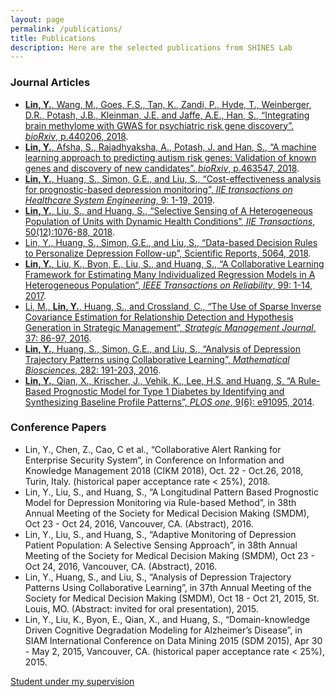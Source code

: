 ```yaml
---
layout: page
permalink: /publications/
title: Publications
description: Here are the selected publications from SHINES Lab
---
```


### Journal Articles
* <a href="https://www.biorxiv.org/content/10.1101/440206v2.abstract">**Lin, Y.**, Wang, M., Goes, F.S., Tan, K., Zandi, P., Hyde, T., Weinberger, D.R., Potash, J.B., Kleinman, J.E. and Jaffe, A.E., Han, S., “Integrating brain methylome with GWAS for psychiatric risk gene discovery”. *bioRxiv*, p.440206, 2018</a>.
* <a href="https://www.biorxiv.org/content/10.1101/463547v1.abstract">**Lin, Y.**, <ins>Afsha, S.</ins>, Rajadhyaksha, A., Potash, J. and Han, S., “A machine learning approach to predicting autism risk genes: Validation of known genes and discovery of new candidates”. *bioRxiv*, p.463547, 2018</a>.
* <a href="https://www.tandfonline.com/doi/abs/10.1080/24725579.2019.1567627">**Lin, Y.**, Huang, S., Simon, G.E., and Liu, S., “Cost-effectiveness analysis for prognostic-based depression monitoring”, *IIE transactions on Healthcare System Engineering*, 9: 1-19, 2019</a>.
* <a href="https://www.tandfonline.com/doi/abs/10.1080/24725854.2018.1470357">**Lin, Y.**, Liu, S., and Huang, S., “Selective Sensing of A Heterogeneous Population of Units with Dynamic Health Conditions”, *IIE Transactions*, 50(12):1076-88, 2018</a>.
* <a href="https://www.nature.com/articles/s41598-018-23326-1">Lin, Y., Huang, S., Simon, G.E., and Liu, S., “Data-based Decision Rules to Personalize Depression Follow-up”, Scientific Reports, 5064, 2018</a>.
* <a href="https://ieeexplore.ieee.org/document/8169076">**Lin, Y.**, Liu, K., Byon, E., Liu, S., and Huang, S., “A Collaborative Learning Framework for Estimating Many Individualized Regression Models in A Heterogeneous Population”, *IEEE Transactions on Reliability*, 99: 1-14, 2017</a>.
* <a href="https://onlinelibrary.wiley.com/doi/abs/10.1002/smj.2450">Li, M., **Lin, Y.**, Huang, S., and Crossland, C., “The Use of Sparse Inverse Covariance Estimation for Relationship Detection and Hypothesis Generation in Strategic Management”, *Strategic Management Journal*, 37: 86-97, 2016</a>.
* <a href="https://www.ncbi.nlm.nih.gov/pubmed/27789353">**Lin, Y.**, Huang, S., Simon, G.E., and Liu, S., “Analysis of Depression Trajectory Patterns using Collaborative Learning”, *Mathematical Biosciences*, 282: 191-203, 2016</a>.
* <a href="https://www.ncbi.nlm.nih.gov/pmc/articles/PMC4057076/">**Lin, Y.**, Qian, X., Krischer, J., Vehik, K., Lee, H.S. and Huang, S, “A Rule-Based Prognostic Model for Type 1 Diabetes by Identifying and Synthesizing Baseline Profile Patterns”, *PLOS one*, 9(6): e91095, 2014</a>.

### Conference Papers

* Lin, Y., Chen, Z., Cao, C et al., “Collaborative Alert Ranking for Enterprise Security System”, in Conference on Information and Knowledge Management 2018 (CIKM 2018), Oct. 22 - Oct.26, 2018, Turin, Italy. (historical paper acceptance rate < 25%), 2018.
* Lin, Y., Liu, S., and Huang, S., “A Longitudinal Pattern Based Prognostic Model for Depression Monitoring via Rule-based Method”, in 38th Annual Meeting of the Society for Medical Decision Making (SMDM), Oct 23 - Oct 24, 2016, Vancouver, CA. (Abstract), 2016.
* Lin, Y., Liu, S., and Huang, S., “Adaptive Monitoring of Depression Patient Population: A Selective Sensing Approach”, in 38th Annual Meeting of the Society for Medical Decision Making (SMDM), Oct 23 - Oct 24, 2016, Vancouver, CA. (Abstract), 2016.
* Lin, Y., Huang, S., and Liu, S., “Analysis of Depression Trajectory Patterns Using Collaborative Learning”, in 37th Annual Meeting of the Society for Medical Decision Making (SMDM), Oct 18 - Oct 21, 2015, St. Louis, MO. (Abstract: invited for oral presentation), 2015.
* Lin, Y., Liu, K., Byon, E., Qian, X., and Huang, S., “Domain-knowledge Driven Cognitive Degradation Modeling for Alzheimer’s Disease”, in SIAM International Conference on Data Mining 2015 (SDM 2015), Apr 30 - May 2, 2015, Vancouver, CA. (historical paper acceptance rate < 25%), 2015.


<ins>Student under my supervision</ins>
